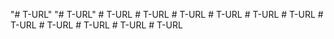 "# T-URL" 
"# T-URL" 
#   T - U R L  
 #   T - U R L  
 #   T - U R L  
 #   T - U R L  
 #   T - U R L  
 #   T - U R L  
 #   T - U R L  
 #   T - U R L  
 #   T - U R L  
 #   T - U R L  
 #   T - U R L  
 